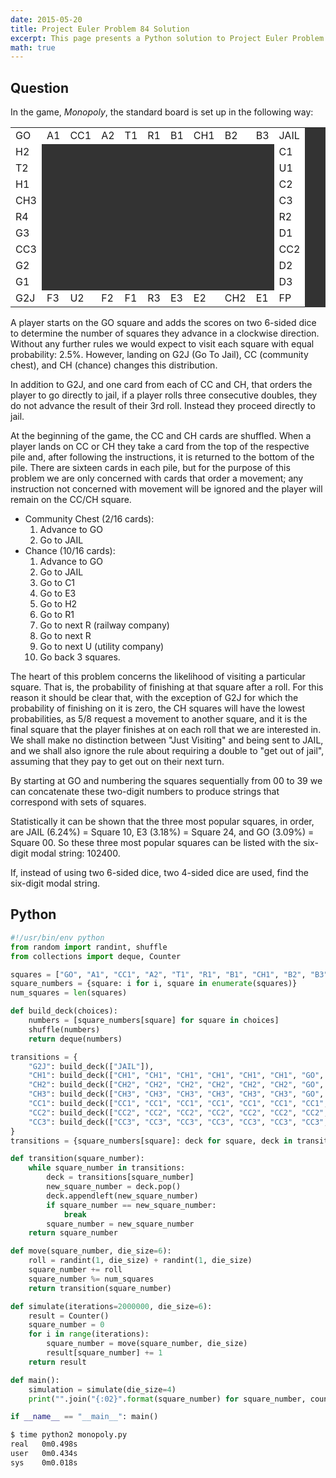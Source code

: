 ```yaml
---
date: 2015-05-20
title: Project Euler Problem 84 Solution
excerpt: This page presents a Python solution to Project Euler Problem 84.
math: true
---
```



## Question

<p>In the game, <i>Monopoly</i>, the standard board is set up in the following way:</p>
<div style='text-align:center;'>
	<table cellspacing='1' cellpadding='5' border='0' style='background-color:#333333;' align='center'>
		<tr>
			<td style='background-color:#ffffff;'>GO</td>
			<td style='background-color:#ffffff;'>A1</td>
			<td style='background-color:#ffffff;'>CC1</td>
			<td style='background-color:#ffffff;'>A2</td>
			<td style='background-color:#ffffff;'>T1</td>
			<td style='background-color:#ffffff;'>R1</td>
			<td style='background-color:#ffffff;'>B1</td>
			<td style='background-color:#ffffff;'>CH1</td>
			<td style='background-color:#ffffff;'>B2</td>
			<td style='background-color:#ffffff;'>B3</td>
			<td style='background-color:#ffffff;'>JAIL</td>
		</tr>
		<tr>
			<td style='background-color:#ffffff;'>H2</td>
			<td colspan='9'>&nbsp;</td>
			<td style='background-color:#ffffff;'>C1</td>
		</tr>
		<tr>
			<td style='background-color:#ffffff;'>T2</td>
			<td colspan='9'>&nbsp;</td>
			<td style='background-color:#ffffff;'>U1</td>
		</tr>
		<tr>
			<td style='background-color:#ffffff;'>H1</td>
			<td colspan='9'>&nbsp;</td>
			<td style='background-color:#ffffff;'>C2</td>
		</tr>
		<tr>
			<td style='background-color:#ffffff;'>CH3</td>
			<td colspan='9'>&nbsp;</td>
			<td style='background-color:#ffffff;'>C3</td>
		</tr>
		<tr>
			<td style='background-color:#ffffff;'>R4</td>
			<td colspan='9'>&nbsp;</td>
			<td style='background-color:#ffffff;'>R2</td>
		</tr>
		<tr>
			<td style='background-color:#ffffff;'>G3</td>
			<td colspan='9'>&nbsp;</td>
			<td style='background-color:#ffffff;'>D1</td>
		</tr>
		<tr>
			<td style='background-color:#ffffff;'>CC3</td>
			<td colspan='9'>&nbsp;</td>
			<td style='background-color:#ffffff;'>CC2</td>
		</tr>
		<tr>
			<td style='background-color:#ffffff;'>G2</td>
			<td colspan='9'>&nbsp;</td>
			<td style='background-color:#ffffff;'>D2</td>
		</tr>
		<tr>
			<td style='background-color:#ffffff;'>G1</td>
			<td colspan='9'>&nbsp;</td>
			<td style='background-color:#ffffff;'>D3</td>
		</tr>
		<tr>
			<td style='background-color:#ffffff;'>G2J</td>
			<td style='background-color:#ffffff;'>F3</td>
			<td style='background-color:#ffffff;'>U2</td>
			<td style='background-color:#ffffff;'>F2</td>
			<td style='background-color:#ffffff;'>F1</td>
			<td style='background-color:#ffffff;'>R3</td>
			<td style='background-color:#ffffff;'>E3</td>
			<td style='background-color:#ffffff;'>E2</td>
			<td style='background-color:#ffffff;'>CH2</td>
			<td style='background-color:#ffffff;'>E1</td>
			<td style='background-color:#ffffff;'>FP</td>
		</tr>
	</table>
</div>
<p>A player starts on the GO square and adds the scores on two 6-sided dice to determine the number of squares they advance in a clockwise direction. Without any further rules we would expect to visit each square with equal probability: 2.5%. However, landing on G2J (Go To Jail), CC (community chest), and CH (chance) changes this distribution.</p>
<p>In addition to G2J, and one card from each of CC and CH, that orders the player to go directly to jail, if a player rolls three consecutive doubles, they do not advance the result of their 3rd roll. Instead they proceed directly to jail.</p>
<p>At the beginning of the game, the CC and CH cards are shuffled. When a player lands on CC or CH they take a card from the top of the respective pile and, after following the instructions, it is returned to the bottom of the pile. There are sixteen cards in each pile, but for the purpose of this problem we are only concerned with cards that order a movement; any instruction not concerned with movement will be ignored and the player will remain on the CC/CH square.</p>
<ul>
	<li>Community Chest (2/16 cards):
	<ol>
		<li>Advance to GO</li>
		<li>Go to JAIL</li>
	</ol>
	</li>
	<li>Chance (10/16 cards):
	<ol>
		<li>Advance to GO</li>
		<li>Go to JAIL</li>
		<li>Go to C1</li>
		<li>Go to E3</li>
		<li>Go to H2</li>
		<li>Go to R1</li>
		<li>Go to next R (railway company)</li>
		<li>Go to next R</li>
		<li>Go to next U (utility company)</li>
		<li>Go back 3 squares.</li>
	</ol>
	</li>
</ul>
<p>The heart of this problem concerns the likelihood of visiting a particular square. That is, the probability of finishing at that square after a roll. For this reason it should be clear that, with the exception of G2J for which the probability of finishing on it is zero, the CH squares will have the lowest probabilities, as 5/8 request a movement to another square, and it is the final square that the player finishes at on each roll that we are interested in. We shall make no distinction between &quot;Just Visiting&quot; and being sent to JAIL, and we shall also ignore the rule about requiring a double to &quot;get out of jail&quot;, assuming that they pay to get out on their next turn.</p>
<p>By starting at GO and numbering the squares sequentially from 00 to 39 we can concatenate these two-digit numbers to produce strings that correspond with sets of squares.</p>
<p>Statistically it can be shown that the three most popular squares, in order, are JAIL (6.24%) = Square 10, E3 (3.18%) = Square 24, and GO (3.09%) = Square 00. So these three most popular squares can be listed with the six-digit modal string: 102400.</p>
<p>If, instead of using two 6-sided dice, two 4-sided dice are used, find the six-digit modal string.</p>






## Python

```python
#!/usr/bin/env python
from random import randint, shuffle
from collections import deque, Counter

squares = ["GO", "A1", "CC1", "A2", "T1", "R1", "B1", "CH1", "B2", "B3", "JAIL", "C1", "U1", "C2", "C3", "R2", "D1", "CC2", "D2", "D3", "FP", "E1", "CH2", "E2", "E3", "R3", "F1", "F2", "U2", "F3", "G2J", "G1", "G2", "CC3", "G3", "R4", "CH3", "H1", "T2", "H2"]
square_numbers = {square: i for i, square in enumerate(squares)}
num_squares = len(squares)

def build_deck(choices):
    numbers = [square_numbers[square] for square in choices]
    shuffle(numbers)
    return deque(numbers)

transitions = {
    "G2J": build_deck(["JAIL"]),
    "CH1": build_deck(["CH1", "CH1", "CH1", "CH1", "CH1", "CH1", "GO", "JAIL", "C1", "E3", "H2", "R1", "R2", "R2", "U1", "T1"]),
    "CH2": build_deck(["CH2", "CH2", "CH2", "CH2", "CH2", "CH2", "GO", "JAIL", "C1", "E3", "H2", "R1", "R2", "R3", "U2", "D3"]),
    "CH3": build_deck(["CH3", "CH3", "CH3", "CH3", "CH3", "CH3", "GO", "JAIL", "C1", "E3", "H2", "R1", "R1", "R1", "U1", "CC3"]),
    "CC1": build_deck(["CC1", "CC1", "CC1", "CC1", "CC1", "CC1", "CC1", "CC1", "CC1", "CC1", "CC1", "CC1", "CC1", "CC1", "GO", "JAIL"]),
    "CC2": build_deck(["CC2", "CC2", "CC2", "CC2", "CC2", "CC2", "CC2", "CC2", "CC2", "CC2", "CC2", "CC2", "CC2", "CC2", "GO", "JAIL"]),
    "CC3": build_deck(["CC3", "CC3", "CC3", "CC3", "CC3", "CC3", "CC3", "CC3", "CC3", "CC3", "CC3", "CC3", "CC3", "CC3", "GO", "JAIL"])
}
transitions = {square_numbers[square]: deck for square, deck in transitions.items()}

def transition(square_number):
    while square_number in transitions:
        deck = transitions[square_number]
        new_square_number = deck.pop()
        deck.appendleft(new_square_number)
        if square_number == new_square_number:
            break
        square_number = new_square_number
    return square_number

def move(square_number, die_size=6):
    roll = randint(1, die_size) + randint(1, die_size)
    square_number += roll
    square_number %= num_squares
    return transition(square_number)

def simulate(iterations=2000000, die_size=6):
    result = Counter()
    square_number = 0
    for i in range(iterations):
        square_number = move(square_number, die_size)
        result[square_number] += 1
    return result

def main():
    simulation = simulate(die_size=4)
    print("".join("{:02}".format(square_number) for square_number, count in simulation.most_common(3)))

if __name__ == "__main__": main()
```


```bash
$ time python2 monopoly.py
real   0m0.498s
user   0m0.434s
sys    0m0.018s
```


